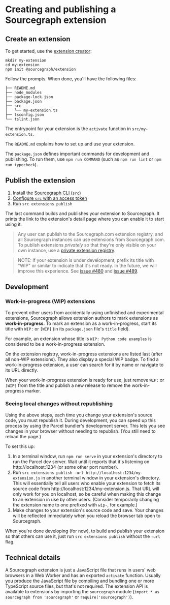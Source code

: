 # Creating and publishing a Sourcegraph extension


## Create an extension

To get started, use the [extension creator](https://github.com/sourcegraph/create-extension):

```shell
mkdir my-extension
cd my-extension
npm init @sourcegraph/extension
```

Follow the prompts. When done, you'll have the following files:

```shell
├── README.md
├── node_modules
├── package-lock.json
├── package.json
├── src
│   └── my-extension.ts
├── tsconfig.json
└── tslint.json
```

The entrypoint for your extension is the `activate` function in `src/my-extension.ts`.

The `README.md` explains how to set up and use your extension.

The `package.json` defines important commands for development and publishing. To run them, use `npm run COMMAND` (such as `npm run lint` or `npm run typecheck`).

## Publish the extension

1. Install the [Sourcegraph CLI (`src`)](https://github.com/sourcegraph/src-cli#installation)
1. [Configure `src` with an access token](https://github.com/sourcegraph/src-cli#authentication)
1. Run `src extensions publish`

The last command builds and publishes your extension to Sourcegraph. It prints the link to the extension's detail page where you can enable it to start using it.

> Any user can publish to the Sourcegraph.com extension registry, and all Sourcegraph instances can use extensions from Sourcegraph.com. To publish extensions *privately* so that they're only visible on your own instance, use a [private extension registry](../../admin/extensions/index.md).

> NOTE: If your extension is under development, prefix its title with "WIP" or similar to indicate that it's not ready. In the future, we will improve this experience. See [issue #480](https://github.com/sourcegraph/sourcegraph/issues/480) and [issue #489](https://github.com/sourcegraph/sourcegraph/issues/489).

## Development

### Work-in-progress (WIP) extensions

To prevent other users from accidentally using unfinished and experimental extensions, Sourcegraph allows extension authors to mark extensions as **work-in-progress**. To mark an extension as a work-in-progress, start its title with `WIP:` or `[WIP]` (in its `package.json` file's `title` field).

For example, an extension whose title is `WIP: Python code examples` is considered to be a work-in-progress extension.

On the extension registry, work-in-progress extensions are listed last (after all non-WIP extensions). They also display a special WIP badge. To find a work-in-progress extension, a user can search for it by name or navigate to its URL directly.

When your work-in-progress extension is ready for use, just remove `WIP:` or `[WIP]` from the title and publish a new release to remove the work-in-progress marker.

### Seeing local changes without republishing

Using the above steps, each time you change your extension's source code, you must republish it. During development, you can speed up this process by using the Parcel bundler's development server. This lets you see changes in your browser without needing to republish. (You still need to reload the page.)

To set this up:

1. In a terminal window, run `npm run serve` in your extension's directory to run the Parcel dev server. Wait until it reports that it's listening on http://localhost:1234 (or some other port number).
1. Run `src extensions publish -url http://localhost:1234/my-extension.js` in another terminal window in your extension's directory. This will essentially tell all users who enable your extension to fetch its source code from http://localhost:1234/my-extension.js. That URL will only work for you on localhost, so be careful when making this change to an extension in use by other users. (Consider temporarily changing the extension name to one prefixed with `wip-`, for example.)
1. Make changes to your extension's source code and save. Your changes will be reflected immediately when you reload the browser tab open to Sourcegraph.

When you're done developing (for now), to build and publish your extension so that others can use it, just run `src extensions publish` without the `-url` flag.

## Technical details

A Sourcegraph extension is just a JavaScript file that runs in users' web browsers in a Web Worker and has an exported `activate` function. Usually you produce the JavaScript file by compiling and bundling one or more TypeScript source files, but that's not required. The extension API is available to extensions by importing the `sourcegraph` module (`import * as sourcegraph from 'sourcegraph'` or `require('sourcegraph')`).

